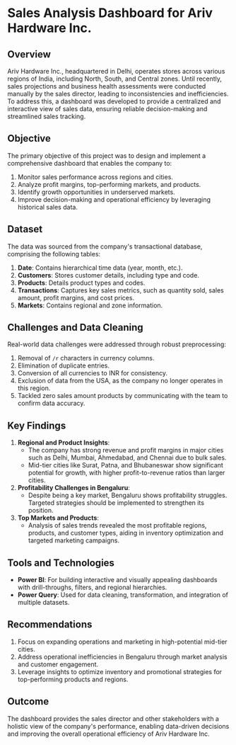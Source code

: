 # Sales Analysis Dashboard for Ariv Hardware Inc.

## Overview  
Ariv Hardware Inc., headquartered in Delhi, operates stores across various regions of India, including North, South, and Central zones. Until recently, sales projections and business health assessments were conducted manually by the sales director, leading to inconsistencies and inefficiencies. To address this, a dashboard was developed to provide a centralized and interactive view of sales data, ensuring reliable decision-making and streamlined sales tracking.

## Objective  
The primary objective of this project was to design and implement a comprehensive dashboard that enables the company to:  
1. Monitor sales performance across regions and cities.  
2. Analyze profit margins, top-performing markets, and products.  
3. Identify growth opportunities in underserved markets.  
4. Improve decision-making and operational efficiency by leveraging historical sales data.  

## Dataset  
The data was sourced from the company's transactional database, comprising the following tables:  
1. **Date**: Contains hierarchical time data (year, month, etc.).  
2. **Customers**: Stores customer details, including type and code.  
3. **Products**: Details product types and codes.  
4. **Transactions**: Captures key sales metrics, such as quantity sold, sales amount, profit margins, and cost prices.  
5. **Markets**: Contains regional and zone information.  

## Challenges and Data Cleaning  
Real-world data challenges were addressed through robust preprocessing:  
1. Removal of `/r` characters in currency columns.  
2. Elimination of duplicate entries.  
3. Conversion of all currencies to INR for consistency.  
4. Exclusion of data from the USA, as the company no longer operates in this region.  
5. Tackled zero sales amount products by communicating with the team to confirm data accuracy.

## Key Findings  
1. **Regional and Product Insights**:  
   - The company has strong revenue and profit margins in major cities such as Delhi, Mumbai, Ahmedabad, and Chennai due to bulk sales.  
   - Mid-tier cities like Surat, Patna, and Bhubaneswar show significant potential for growth, with higher profit-to-revenue ratios than larger cities.  
2. **Profitability Challenges in Bengaluru**:  
   - Despite being a key market, Bengaluru shows profitability struggles. Targeted strategies should be implemented to strengthen its position.  
3. **Top Markets and Products**:  
   - Analysis of sales trends revealed the most profitable regions, products, and customer types, aiding in inventory optimization and targeted marketing campaigns.  

## Tools and Technologies  
- **Power BI**: For building interactive and visually appealing dashboards with drill-throughs, filters, and regional hierarchies.  
- **Power Query**: Used for data cleaning, transformation, and integration of multiple datasets.  

## Recommendations  
1. Focus on expanding operations and marketing in high-potential mid-tier cities.  
2. Address operational inefficiencies in Bengaluru through market analysis and customer engagement.  
3. Leverage insights to optimize inventory and promotional strategies for top-performing products and regions.  

## Outcome  
The dashboard provides the sales director and other stakeholders with a holistic view of the company's performance, enabling data-driven decisions and improving the overall operational efficiency of Ariv Hardware Inc.  
